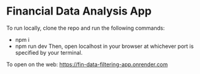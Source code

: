 # Financial Data Analysis App

To run locally, clone the repo and run the following commands:

- npm i
- npm run dev
  Then, open localhost in your browser at whichever port is specified by your terminal.

To open on the web:
https://fin-data-filtering-app.onrender.com
